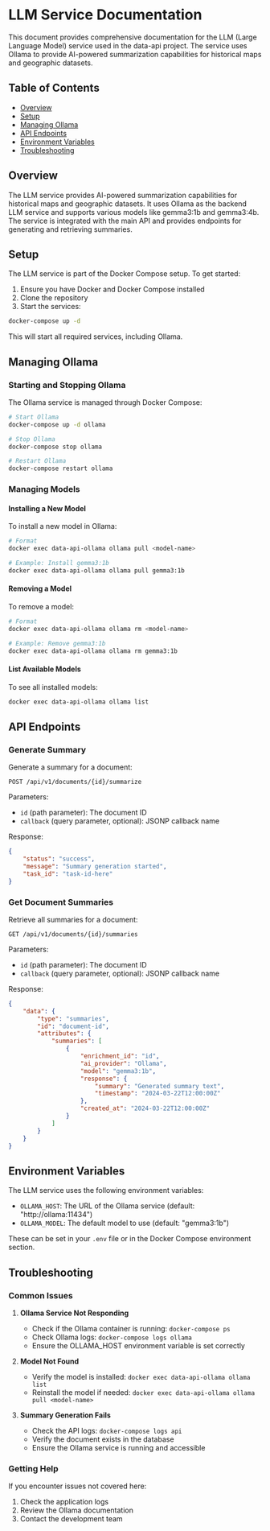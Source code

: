 # LLM Service Documentation

This document provides comprehensive documentation for the LLM (Large Language Model) service used in the data-api project. The service uses Ollama to provide AI-powered summarization capabilities for historical maps and geographic datasets.

## Table of Contents
- [Overview](#overview)
- [Setup](#setup)
- [Managing Ollama](#managing-ollama)
- [API Endpoints](#api-endpoints)
- [Environment Variables](#environment-variables)
- [Troubleshooting](#troubleshooting)

## Overview

The LLM service provides AI-powered summarization capabilities for historical maps and geographic datasets. It uses Ollama as the backend LLM service and supports various models like gemma3:1b and gemma3:4b. The service is integrated with the main API and provides endpoints for generating and retrieving summaries.

## Setup

The LLM service is part of the Docker Compose setup. To get started:

1. Ensure you have Docker and Docker Compose installed
2. Clone the repository
3. Start the services:
```bash
docker-compose up -d
```

This will start all required services, including Ollama.

## Managing Ollama

### Starting and Stopping Ollama

The Ollama service is managed through Docker Compose:

```bash
# Start Ollama
docker-compose up -d ollama

# Stop Ollama
docker-compose stop ollama

# Restart Ollama
docker-compose restart ollama
```

### Managing Models

#### Installing a New Model

To install a new model in Ollama:

```bash
# Format
docker exec data-api-ollama ollama pull <model-name>

# Example: Install gemma3:1b
docker exec data-api-ollama ollama pull gemma3:1b
```

#### Removing a Model

To remove a model:

```bash
# Format
docker exec data-api-ollama ollama rm <model-name>

# Example: Remove gemma3:1b
docker exec data-api-ollama ollama rm gemma3:1b
```

#### List Available Models

To see all installed models:

```bash
docker exec data-api-ollama ollama list
```

## API Endpoints

### Generate Summary

Generate a summary for a document:

```http
POST /api/v1/documents/{id}/summarize
```

Parameters:
- `id` (path parameter): The document ID
- `callback` (query parameter, optional): JSONP callback name

Response:
```json
{
    "status": "success",
    "message": "Summary generation started",
    "task_id": "task-id-here"
}
```

### Get Document Summaries

Retrieve all summaries for a document:

```http
GET /api/v1/documents/{id}/summaries
```

Parameters:
- `id` (path parameter): The document ID
- `callback` (query parameter, optional): JSONP callback name

Response:
```json
{
    "data": {
        "type": "summaries",
        "id": "document-id",
        "attributes": {
            "summaries": [
                {
                    "enrichment_id": "id",
                    "ai_provider": "Ollama",
                    "model": "gemma3:1b",
                    "response": {
                        "summary": "Generated summary text",
                        "timestamp": "2024-03-22T12:00:00Z"
                    },
                    "created_at": "2024-03-22T12:00:00Z"
                }
            ]
        }
    }
}
```

## Environment Variables

The LLM service uses the following environment variables:

- `OLLAMA_HOST`: The URL of the Ollama service (default: "http://ollama:11434")
- `OLLAMA_MODEL`: The default model to use (default: "gemma3:1b")

These can be set in your `.env` file or in the Docker Compose environment section.

## Troubleshooting

### Common Issues

1. **Ollama Service Not Responding**
   - Check if the Ollama container is running: `docker-compose ps`
   - Check Ollama logs: `docker-compose logs ollama`
   - Ensure the OLLAMA_HOST environment variable is set correctly

2. **Model Not Found**
   - Verify the model is installed: `docker exec data-api-ollama ollama list`
   - Reinstall the model if needed: `docker exec data-api-ollama ollama pull <model-name>`

3. **Summary Generation Fails**
   - Check the API logs: `docker-compose logs api`
   - Verify the document exists in the database
   - Ensure the Ollama service is running and accessible

### Getting Help

If you encounter issues not covered here:
1. Check the application logs
2. Review the Ollama documentation
3. Contact the development team 